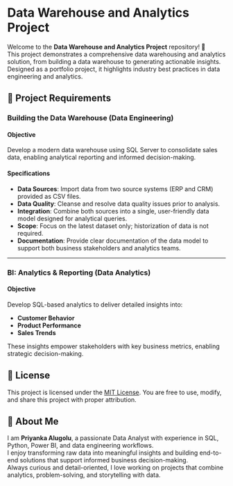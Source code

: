 # Data Warehouse and Analytics Project

Welcome to the **Data Warehouse and Analytics Project** repository! 🚀  
This project demonstrates a comprehensive data warehousing and analytics solution, from building a data warehouse to generating actionable insights. Designed as a portfolio project, it highlights industry best practices in data engineering and analytics.

## 🚀 Project Requirements

### Building the Data Warehouse (Data Engineering)

#### Objective
Develop a modern data warehouse using SQL Server to consolidate sales data, enabling analytical reporting and informed decision-making.

#### Specifications
- **Data Sources**: Import data from two source systems (ERP and CRM) provided as CSV files.  
- **Data Quality**: Cleanse and resolve data quality issues prior to analysis.  
- **Integration**: Combine both sources into a single, user-friendly data model designed for analytical queries.  
- **Scope**: Focus on the latest dataset only; historization of data is not required.  
- **Documentation**: Provide clear documentation of the data model to support both business stakeholders and analytics teams.  

---

### BI: Analytics & Reporting (Data Analytics)

#### Objective
Develop SQL-based analytics to deliver detailed insights into:
- **Customer Behavior**  
- **Product Performance**  
- **Sales Trends**  

These insights empower stakeholders with key business metrics, enabling strategic decision-making.

## 🔖 License
This project is licensed under the [MIT License](LICENSE). You are free to use, modify, and share this project with proper attribution.

## 🌟 About Me
I am **Priyanka Alugolu**, a passionate Data Analyst with experience in SQL, Python, Power BI, and data engineering workflows.  
I enjoy transforming raw data into meaningful insights and building end-to-end solutions that support informed business decision-making.  
Always curious and detail-oriented, I love working on projects that combine analytics, problem-solving, and storytelling with data.  
